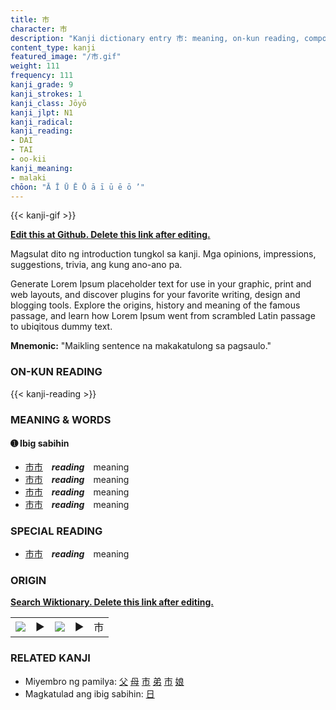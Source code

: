 ```yaml
---
title: 市
character: 市
description: "Kanji dictionary entry 市: meaning, on-kun reading, compounds, origin, related kanji"
content_type: kanji
featured_image: "/市.gif"
weight: 111
frequency: 111
kanji_grade: 9
kanji_strokes: 1
kanji_class: Jōyō
kanji_jlpt: N1
kanji_radical: 
kanji_reading: 
- DAI
- TAI
- oo-kii
kanji_meaning:
- malaki
chōon: "Ā Ī Ū Ē Ō ā ī ū ē ō ’"
---
```

[//]: # (Don't edit the line below. Kanji animated GIF code is automatically generated.)
{{< kanji-gif >}}

[//]: # (Edit below this line.)

**[Edit this at Github. Delete this link after editing.](https://github.com/tim0g/tim/tree/main/content/kanji/市/index.md)**

Magsulat dito ng introduction tungkol sa kanji. Mga opinions, impressions, suggestions, trivia, ang kung ano-ano pa.

Generate Lorem Ipsum placeholder text for use in your graphic, print and web layouts, and discover plugins for your favorite writing, design and blogging tools. Explore the origins, history and meaning of the famous passage, and learn how Lorem Ipsum went from scrambled Latin passage to ubiqitous dummy text.
 
**Mnemonic:** "Maikling sentence na makakatulong sa pagsaulo."

### ON-KUN READING

[//]: # (Don't edit the line below. ON-KUN READING code is automatically generated.)
{{< kanji-reading >}}

### MEANING & WORDS

#### ➊ **Ibig sabihin**
  - [市](../市)[市](../市)　***reading***　meaning
  - [市](../市)[市](../市)　***reading***　meaning
  - [市](../市)[市](../市)　***reading***　meaning
  - [市](../市)[市](../市)　***reading***　meaning

### SPECIAL READING
  - [市](../市)[市](../市)　***reading***　meaning

### ORIGIN

**[Search Wiktionary. Delete this link after editing.](https://wiktionary.org/wiki/市)**
<table class="kanji-table"><tr><td>
<img src="60px-市-bronze.svg.png">
</td><td>▶</td><td>
<img src="60px-市-oracle.svg.png">
</td><td>▶</td>
<td class="kanji-origin">市</td>
</tr></table>

### RELATED KANJI
- Miyembro ng pamilya: [父](../父) [母](../母) [市](../市) [弟](../弟) [市](../市) [娘](../娘)
- Magkatulad ang ibig sabihin: [日](../日)
